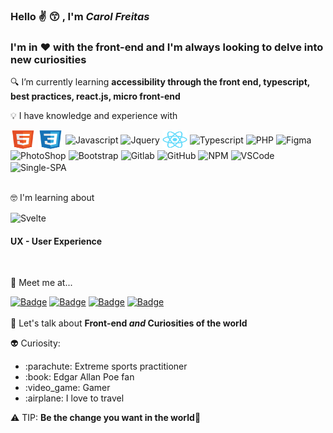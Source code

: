 ### Hello :v: :kissing_smiling_eyes:	, I'm _Carol Freitas_
### I'm in :heart: with the front-end and I'm always looking to delve into new curiosities</h3>

:mag: I’m currently learning **accessibility through the front end, typescript, best practices, react.js, micro front-end**

:bulb: I have knowledge and experience with 
<div style="display: inline_block">
  <img align="center" alt="HTML 5" height="30" width="40" src="https://raw.githubusercontent.com/devicons/devicon/master/icons/html5/html5-original.svg">
  <img align="center" alt="CSS 3" height="30" width="40" src="https://raw.githubusercontent.com/devicons/devicon/master/icons/css3/css3-original.svg">
  <img align="center" alt="Javascript" height="30" width="40"  src="https://cdn.jsdelivr.net/gh/devicons/devicon/icons/javascript/javascript-original.svg" />
  <img align="center" alt="Jquery" height="30" width="40" src="https://cdn.jsdelivr.net/gh/devicons/devicon/icons/jquery/jquery-original.svg" />
  <img align="center" alt="ReactJs" height="30" width="40" src="https://raw.githubusercontent.com/devicons/devicon/master/icons/react/react-original.svg">
  <img align="center" alt="Typescript" height="30" width="40" src="https://cdn.jsdelivr.net/gh/devicons/devicon/icons/typescript/typescript-plain.svg" />
  <img align="center" alt="PHP" height="30" width="40" src="https://cdn.jsdelivr.net/gh/devicons/devicon/icons/php/php-plain.svg" />
  <img align="center" alt="Figma" height="30" width="40" src="https://cdn.jsdelivr.net/gh/devicons/devicon/icons/figma/figma-original.svg" />
  <img align="center" alt="PhotoShop" height="30" width="40"src="https://cdn.jsdelivr.net/gh/devicons/devicon/icons/photoshop/photoshop-line.svg" />
  <img align="center" alt="Bootstrap" height="30" width="40" src="https://cdn.jsdelivr.net/gh/devicons/devicon/icons/bootstrap/bootstrap-plain.svg" />
  <img align="center" alt="Gitlab" height="30" width="40" src="https://cdn.jsdelivr.net/gh/devicons/devicon/icons/gitlab/gitlab-original.svg" />
  <img align="center" alt="GitHub" height="30" width="30" src="https://encrypted-tbn0.gstatic.com/images?q=tbn:ANd9GcRTFSIO_dsJJiOX3Sntwxpw6lUIJKI0ueBlRpcQ3q57xVOw4-bCAQ2eX0v_5v2sf5CIiNA&usqp=CAU" />
  <img  align="center" alt="NPM" height="30" width="40" src="https://cdn.jsdelivr.net/gh/devicons/devicon/icons/npm/npm-original-wordmark.svg" />
  <img  align="center" alt="VSCode" height="30" width="40" src="https://cdn.jsdelivr.net/gh/devicons/devicon/icons/vscode/vscode-original.svg" />
  <img  align="center" alt="Single-SPA" height="40" width="40" src="https://avatars.githubusercontent.com/u/59940233?s=200&v=4" />
</div><br>



:nerd_face:	I'm learning about
<div style="display: inline_block">
  <img align="center" alt="Svelte" height="30" width="40" src="https://cdn.jsdelivr.net/gh/devicons/devicon/icons/svelte/svelte-original.svg"/>
  <h4>UX - User Experience</h4>
</div><br>

:postbox: Meet me at... 
      <div style="display: inline_block">
      <a href="https://www.linkedin.com/in/caroline-freitas-070347111/" target="_blank">
      ![Badge](https://img.shields.io/badge/LinkedIn-0077B5?style=for-the-badge&logo=linkedin&logoColor=white)</a>
      <a href="https://www.instagram.com/ccarolfp/" target="_blank">
      ![Badge](https://img.shields.io/badge/Instagram-E4405F?style=for-the-badge&logo=instagram&logoColor=white)</a> 
      <a href="https://carolfreitas101996.medium.com/card-responsivo-com-3-linhas-de-css-5d14d5d301ee" target="_blank">
      ![Badge](https://img.shields.io/badge/Medium-12100E?style=for-the-badge&logo=medium&logoColor=white)</a> 
      <a href="https://carolfreitas101996@gmail.com" target="_blank">
      ![Badge](https://img.shields.io/badge/Gmail-D14836?style=for-the-badge&logo=gmail&logoColor=white)</a> 
      </div><br>
:thought_balloon: Let's talk about **Front-end  _and_ Curiosities of the world**
    
:alien: Curiosity:
<ul>
    <li>:parachute: Extreme sports practitioner</li>
    <li>:book: Edgar Allan Poe fan</li>
    <li>:video_game: Gamer</li>
    <li>:airplane: I love to travel</li> 
</ul>

:warning:	 TIP: **Be the change you want in the world**:green_heart:


